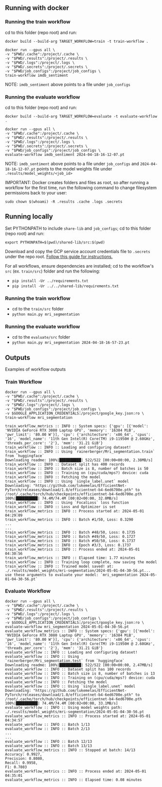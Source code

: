 ## Running with docker

### Running the train workflow

cd to this folder (repo root) and run:
```
docker build --build-arg TARGET_WORKFLOW=train -t train-workflow .
```
```
docker run --gpus all \
-v "$PWD/.cache":/project/.cache \
-v "$PWD/.results":/project/.results \
-v "$PWD/.logs":/project/.logs \
-v "$PWD/.secrets":/project/.secrets \
-v "$PWD/job_configs":/project/job_configs \
train-workflow imdb_sentiment
```
NOTE: `imdb_sentiment` above points to a file under `job_configs`

### Running the evaluate workflow

cd to this folder (repo root) and run:
```
docker build --build-arg TARGET_WORKFLOW=evaluate -t evaluate-workflow .
```
```
docker run --gpus all \
-v "$PWD/.cache":/project/.cache \
-v "$PWD/.results":/project/.results \
-v "$PWD/.logs":/project/.logs \
-v "$PWD/.secrets":/project/.secrets \
-v "$PWD/job_configs":/project/job_configs \
evaluate-workflow imdb_sentiment 2024-04-18-16-12-07.pt
```
NOTE: `imdb_sentiment` above points to a file under `job_configs` and
`2024-04-18-16-12-07.pt` points to the model weights file under `.results/model_weights/<job_id>`

IMPORTANT: Docker creates folders and files as root, so after running a workflow for the first time,
run the following command to change filesystem permissions back to your user:
```
sudo chown $(whoami) -R .results .cache .logs .secrets
```


## Running locally

Set PYTHONPATH to include `share-lib` and `job_configs`; cd to this folder (repo root) and run:
```
export PYTHONPATH=$(pwd)/shared-lib/src:$(pwd)
```

Download and copy the GCP service account credentials file to `.secrets` under the repo root. 
[Follow this guide for instructions.](https://www.notion.so/luminoai/Create-a-GCP-credentials-file-for-pipeline-zen-d2a007730f204ae797db8c0174224ddc)

For all workflows, ensure dependencies are installed; 
cd to the workflow's `src` (ex. `train/src`) folder and  run the following:
- `pip install -Ur ../requirements.txt`
- `pip install -Ur ../../shared-lib/requirements.txt`

### Running the train workflow

- cd to the `train/src` folder
- `python main.py mri_segmentation`

### Running the evaluate workflow

- cd to the `evaluate/src` folder
- `python main.py mri_segmentation 2024-04-18-16-57-23.pt`


## Outputs

Examples of workflow outputs

### Train Workflow

```
docker run --gpus all \                                           
-v "$PWD/.cache":/project/.cache \
-v "$PWD/.results":/project/.results \
-v "$PWD/.logs":/project/.logs \
-v "$PWD/job_configs":/project/job_configs \
-v $GOOGLE_APPLICATION_CREDENTIALS:/project/google_key.json:ro \
train-workflow mri_segmentation

train_workflow_metrics :: INFO :: System specs: {'gpu': [{'model': 'NVIDIA GeForce RTX 3080 Laptop GPU', 'memory': '16384 MiB', 'pwr_limit': '80.00 W'}], 'cpu': {'architecture': 'x86_64', 'cpus': '16', 'model_name': '11th Gen Intel(R) Core(TM) i9-11950H @ 2.60GHz', 'threads_per_core': '2'}, 'mem': '31.21 GiB'}
train_workflow :: INFO :: Loading and configuring dataset!
train_workflow :: INFO :: Using `rainerberger/Mri_segmentation.train` from `huggingface`
Downloading readme: 100%|██████████| 522/522 [00:00<00:00, 2.38MB/s]
train_workflow :: INFO :: Dataset split has 400 records
train_workflow :: INFO :: Batch size is 8, number of batches is 50
train_workflow :: INFO :: Training on (cpu/cuda/mps?) device: cuda
train_workflow :: INFO :: Fetching the model
train_workflow :: INFO :: Using `single_label.unet` model
Downloading: "https://github.com/lukemelas/EfficientNet-PyTorch/releases/download/1.0/efficientnet-b4-6ed6700e.pth" to /root/.cache/torch/hub/checkpoints/efficientnet-b4-6ed6700e.pth
100%|██████████| 74.4M/74.4M [00:02<00:00, 32.0MB/s]
train_workflow :: INFO :: Using `FocalLoss` loss function
train_workflow :: INFO :: Loss and Optimizer is set
train_workflow_metrics :: INFO :: Process started at: 2024-05-01 04:29:09
train_workflow_metrics :: INFO :: Batch #1/50, Loss: 0.3290
...
...
train_workflow_metrics :: INFO :: Batch #48/50, Loss: 0.1735
train_workflow_metrics :: INFO :: Batch #49/50, Loss: 0.1727
train_workflow_metrics :: INFO :: Batch #50/50, Loss: 0.1737
train_workflow_metrics :: INFO :: Epoch #3/3, Loss: 0.1737
train_workflow_metrics :: INFO :: Process ended at: 2024-05-01 04:30:56
train_workflow_metrics :: INFO :: Elapsed time: 1.77 minutes
train_workflow :: INFO :: Training loop complete, now saving the model
train_workflow :: INFO :: Trained model saved! at: ./.results/model_weights/mri-segmentation/2024-05-01-04-30-56.pt... use these arguments to evaluate your model: `mri_segmentation 2024-05-01-04-30-56.pt`
```

### Evaluate Workflow

```
docker run --gpus all \
-v "$PWD/.cache":/project/.cache \
-v "$PWD/.results":/project/.results \
-v "$PWD/.logs":/project/.logs \
-v "$PWD/job_configs":/project/job_configs \
-v $GOOGLE_APPLICATION_CREDENTIALS:/project/google_key.json:ro \
evaluate-workflow mri_segmentation 2024-05-01-04-30-56.pt
evaluate_workflow_metrics :: INFO :: System specs: {'gpu': [{'model': 'NVIDIA GeForce RTX 3080 Laptop GPU', 'memory': '16384 MiB', 'pwr_limit': '80.00 W'}], 'cpu': {'architecture': 'x86_64', 'cpus': '16', 'model_name': '11th Gen Intel(R) Core(TM) i9-11950H @ 2.60GHz', 'threads_per_core': '2'}, 'mem': '31.21 GiB'}
evaluate_workflow :: INFO :: Loading and configuring dataset!
evaluate_workflow :: INFO :: Using `rainerberger/Mri_segmentation.test` from `huggingface`
Downloading readme: 100%|██████████| 522/522 [00:00<00:00, 2.47MB/s]
evaluate_workflow :: INFO :: Dataset split has 100 records
evaluate_workflow :: INFO :: Batch size is 8, number of batches is 13
evaluate_workflow :: INFO :: Training on (cpu/cuda/mps?) device: cuda
evaluate_workflow :: INFO :: Fetching the model
evaluate_workflow :: INFO :: Using `single_label.unet` model
Downloading: "https://github.com/lukemelas/EfficientNet-PyTorch/releases/download/1.0/efficientnet-b4-6ed6700e.pth" to /root/.cache/torch/hub/checkpoints/efficientnet-b4-6ed6700e.pth
100%|██████████| 74.4M/74.4M [00:02<00:00, 33.1MB/s]
evaluate_workflow :: INFO :: Using model weights path: ./.results/model_weights/mri-segmentation/2024-05-01-04-30-56.pt
evaluate_workflow_metrics :: INFO :: Process started at: 2024-05-01 04:34:57
evaluate_workflow :: INFO :: Batch 1/13
evaluate_workflow :: INFO :: Batch 2/13
...
...
evaluate_workflow :: INFO :: Batch 12/13
evaluate_workflow :: INFO :: Batch 13/13
evaluate_workflow_metrics :: INFO :: Stopped at batch: 14/13
Accuracy: 0.9927, 
Precision: 0.8080, 
Recall: 0.9958, 
F1: 0.7803
evaluate_workflow_metrics :: INFO :: Process ended at: 2024-05-01 04:35:01
evaluate_workflow_metrics :: INFO :: Elapsed time: 0.08 minutes
```
